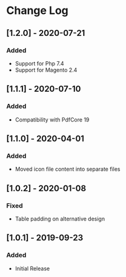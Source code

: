 # Change Log

## [1.2.0] - 2020-07-21
### Added
- Support for Php 7.4
- Support for Magento 2.4

## [1.1.1] - 2020-07-10
### Added
- Compatibility with PdfCore 19

## [1.1.0] - 2020-04-01
### Added
- Moved icon file content into separate files

## [1.0.2] - 2020-01-08
### Fixed
- Table padding on alternative design

## [1.0.1] - 2019-09-23
### Added
- Initial Release